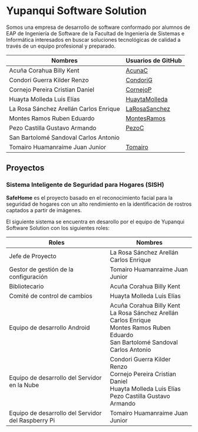 # Yupanqui Software Solution

Somos una empresa de desarrollo de software conformado por alumnos de EAP de Ingeniería de Software de la Facultad de Ingeniería de Sistemas e Informática interesados en buscar soluciones tecnológicas de calidad a través de un equipo profesional y preparado.

| Nombres | Usuarios de GitHub |
| ------ | ------ |
| Acuña Corahua Billy Kent | [AcunaC](https://github.com/AcunaC) |
| Condori Guerra Kilder Renzo | [CondoriG](https://github.com/CondoriG) |
| Cornejo Pereira Cristian Daniel | [CornejoP](https://github.com/CornejoP) |
| Huayta Molleda Luis Elías | [HuaytaMolleda](https://github.com/HuaytaMolleda) |
| La Rosa Sánchez Arellán Carlos Enrique | [LaRosaSanchez](https://github.com/larosasanchez) |
| Montes Ramos Ruben Eduardo | [MontesRamos](https://github.com/MontesRamos) |
| Pezo Castilla Gustavo Armando | [PezoC](https://github.com/PezoC) |
| San Bartolomé Sandoval Carlos Antonio |  |
| Tomairo Huamanraime Juan Junior | [Tomairo](https://github.com/Tomairo) |

## Proyectos

### Sistema Inteligente de Seguridad para Hogares (SISH)

**SafeHome** es el proyecto basado en el reconocimiento facial para la seguridad de hogares con un alto rendimiento en la identificación de rostros captados a partir de imágenes.

El siguiente sistema se encuentra en desarollo por el equipo de Yupanqui Software Solution con los siguientes roles:

| Roles                                              | Nombres                                                                                                                                      |
|----------------------------------------------------|----------------------------------------------------------------------------------------------------------------------------------------------|
| Jefe de Proyecto                                   | La Rosa Sánchez Arellán Carlos Enrique                                                                                                       |
| Gestor de gestión de la configuración              | Tomairo Huamanraime Juan Junior                                                                                                              |
| Bibliotecario                                      | Acuña Corahua Billy Kent                                                                                                                     |
| Comité de control de cambios                       | Huayta Molleda Luis Elías                                                                                                                    |
| Equipo de desarrollo Android                       | Acuña Corahua Billy Kent <br>La Rosa Sánchez Arellán Carlos Enrique <br>Montes Ramos Ruben Eduardo <br>San Bartolomé Sandoval Carlos Antonio |
| Equipo de desarrollo del Servidor en la Nube       | Condori Guerra Kilder Renzo <br>Cornejo Pereira Cristian Daniel <br>Huayta Molleda Luis Elías <br>Pezo Castilla Gustavo Armando              |
| Equipo de desarrollo del Servidor del Raspberry Pi | Tomairo Huamanraime Juan Junior                                                                                                              |